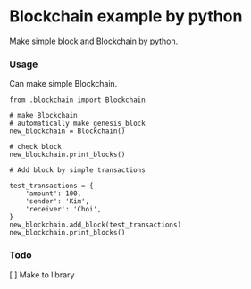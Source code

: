 # Blockchain example by python

Make simple block and Blockchain by python. 


### Usage

Can make simple Blockchain.

```
from .blockchain import Blockchain

# make Blockchain
# automatically make genesis_block
new_blockchain = Blockchain()

# check block
new_blockchain.print_blocks()

# Add block by simple transactions

test_transactions = {
    'amount': 100,
    'sender': 'Kim',
    'receiver': 'Choi',
}
new_blockchain.add_block(test_transactions)
new_blockchain.print_blocks()
```


### Todo
[ ] Make to library
